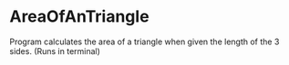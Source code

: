 # AreaOfAnTriangle
Program calculates the area of a triangle when given the length of the 3 sides. (Runs in terminal)
